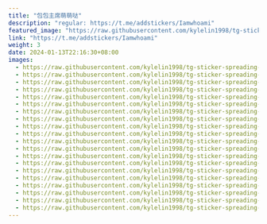 ```yaml
---
title: "包包主席萌萌哒"
description: "regular: https://t.me/addstickers/Iamwhoami"
featured_image: "https://raw.githubusercontent.com/kylelin1998/tg-sticker-spreading-worldwide-images/main/img/5dca0690-2713-4227-9228-7bc2f0529f75.jpg"
link: "https://t.me/addstickers/Iamwhoami"
weight: 3
date: 2024-01-13T22:16:30+08:00
images:
  - https://raw.githubusercontent.com/kylelin1998/tg-sticker-spreading-worldwide-images/main/img/5dca0690-2713-4227-9228-7bc2f0529f75.jpg
  - https://raw.githubusercontent.com/kylelin1998/tg-sticker-spreading-worldwide-images/main/img/6545eb93-19a7-4282-b20c-953677e6d4ee.jpg
  - https://raw.githubusercontent.com/kylelin1998/tg-sticker-spreading-worldwide-images/main/img/f2324343-72b4-4742-8c02-edf6c79fcbb9.jpg
  - https://raw.githubusercontent.com/kylelin1998/tg-sticker-spreading-worldwide-images/main/img/7d182dca-6269-4936-94c2-ff5708342807.jpg
  - https://raw.githubusercontent.com/kylelin1998/tg-sticker-spreading-worldwide-images/main/img/c8816af7-d6d0-4eed-807b-eb5b630f8324.jpg
  - https://raw.githubusercontent.com/kylelin1998/tg-sticker-spreading-worldwide-images/main/img/c5e1eef3-f907-4803-9031-f4370347d766.jpg
  - https://raw.githubusercontent.com/kylelin1998/tg-sticker-spreading-worldwide-images/main/img/a85bff65-ea73-4b90-a107-c6c20794cba5.jpg
  - https://raw.githubusercontent.com/kylelin1998/tg-sticker-spreading-worldwide-images/main/img/b977d740-7bc7-4fc4-b9c9-f7ccf9750c04.jpg
  - https://raw.githubusercontent.com/kylelin1998/tg-sticker-spreading-worldwide-images/main/img/18d0e947-51a9-49b7-8223-1f28f2c600bc.jpg
  - https://raw.githubusercontent.com/kylelin1998/tg-sticker-spreading-worldwide-images/main/img/78780911-cce2-453e-959c-bad866e58c66.jpg
  - https://raw.githubusercontent.com/kylelin1998/tg-sticker-spreading-worldwide-images/main/img/b9ec4b4d-25ba-4222-927d-1775c5649aee.jpg
  - https://raw.githubusercontent.com/kylelin1998/tg-sticker-spreading-worldwide-images/main/img/2056e22e-af4b-4e05-93c5-7af722929993.jpg
  - https://raw.githubusercontent.com/kylelin1998/tg-sticker-spreading-worldwide-images/main/img/e59ee95b-7b32-4661-b680-4ff049220d3d.jpg
  - https://raw.githubusercontent.com/kylelin1998/tg-sticker-spreading-worldwide-images/main/img/c0e85cc8-15dd-43dd-abd4-6bef860d9979.jpg
  - https://raw.githubusercontent.com/kylelin1998/tg-sticker-spreading-worldwide-images/main/img/39bb1f84-233d-414c-b610-33696cf6e9ed.jpg
  - https://raw.githubusercontent.com/kylelin1998/tg-sticker-spreading-worldwide-images/main/img/8d2762d3-4338-493b-a199-3fe57b907790.jpg
  - https://raw.githubusercontent.com/kylelin1998/tg-sticker-spreading-worldwide-images/main/img/8ec90c4b-8050-4085-bfe4-62d9774bccb7.jpg
  - https://raw.githubusercontent.com/kylelin1998/tg-sticker-spreading-worldwide-images/main/img/dead27cc-d6f6-4bce-9aae-3c98bf856d3a.jpg
  - https://raw.githubusercontent.com/kylelin1998/tg-sticker-spreading-worldwide-images/main/img/0e4aecb3-f5f4-4792-a159-537de29ffea7.jpg
  - https://raw.githubusercontent.com/kylelin1998/tg-sticker-spreading-worldwide-images/main/img/ab582ed8-d3a7-417e-bfe8-b51a8dbea5bc.jpg
---
```

